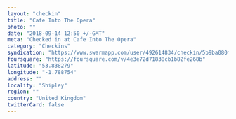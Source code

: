 ```yaml
---
layout: "checkin"
title: "Cafe Into The Opera"
photo: ""
date: "2018-09-14 12:50 +/-GMT"
meta: "Checked in at Cafe Into The Opera"
category: "Checkins"
syndication: "https://www.swarmapp.com/user/492614834/checkin/5b9ba080f62e09002c6941d2"
foursquare: "https://foursquare.com/v/4e3e72d71838cb1b82fe268b"
latitude: "53.838279"
longitude: "-1.788754"
address: ""
locality: "Shipley"
region: ""
country: "United Kingdom"
twitterCard: false
---
```


